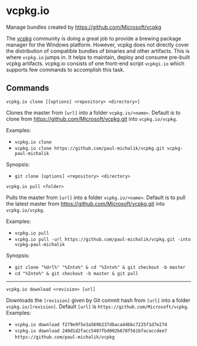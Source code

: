 # vcpkg.io

Manage bundles created by https://github.com/Microsoft/vcpkg 

The [vcpkg](https://github.com/Microsoft/vcpkg) community is doing a great job to provide a brewing package manager for the Windows platform. However, vcpkg does not directly cover the distribution of compatible bundles of binaries and other artifacts. This is where `vcpkg.io` jumps in. It helps to maintain, deploy and consume pre-built vcpkg artifacts. vcpkg.io consists of one front-end script `vcpkgi.io` which supports few commands to accomplish this task. 

## Commands

`vcpkg.io clone [[options] <repository> <directory>]`

Clones the master from `[url]` into a folder `vcpkg.io/<name>`. Default is to clone from https://github.com/Microsoft/vcpkg.git into `vcpkg.io/vcpkg`. 

Examples:
* `vcpkg.io clone`
* `vcpkg.io clone https://github.com/paul-michalik/vcpkg.git vcpkg-paul-michalik`

Synopsis:
* `git clone [options] <repository> <directory>`

`vcpkg.io pull <folder>`

Pulls the master from `[url]` into a folder `vcpkg.io/<name>`. Default is to pull the latest master from https://github.com/Microsoft/vcpkg.git into `vcpkg.io/vcpkg`. 

Examples:
* `vcpkg.io pull`
* `vcpkg.io pull -url https://github.com/paul-michalik/vcpkg.git -into vcpkg-paul-michalik`

Synopsis:
* `git clone "%Url%" "%Into%" & cd "%Into%" & git checkout -b master`
* `cd "%Into%" & git checkout -b master & git pull`

---

`vcpkg.io download <revision> [url]` 

Downloads the `[revision]` given by Git commit hash from `[url]` into a folder `vcpkg.io/[revision]`. Default `[url]` is `https://github.com/Microsoft/vcpkg`. Examples:
* `vcpkg.io download f279e9f5e3a569b237dbaca44bbc7225f1d7e27d`
* `vcpkg.io download 240d1d2facc5407fbd002b678f561bfacaccdee7 https://github.com/paul-michalik/vcpkg`  
